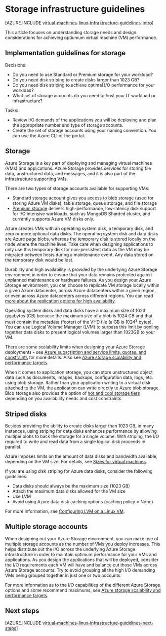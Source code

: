 <properties
	pageTitle="Storage Solutions Guidelines | Azure"
	description="Learn about the key design and implementation guidelines for deploying storage solutions in Azure infrastructure services."
	documentationCenter=""
	services="virtual-machines-linux"
	authors="iainfoulds"
	manager="timlt"
	editor=""
	tags="azure-resource-manager"/>

<tags
	ms.service="virtual-machines-linux"
	ms.date="06/22/2016"
	wacn.date=""/>

# Storage infrastructure guidelines

[AZURE.INCLUDE [virtual-machines-linux-infrastructure-guidelines-intro](../includes/virtual-machines-linux-infrastructure-guidelines-intro.md)] 

This article focuses on understanding storage needs and design considerations for achieving optiumum virtual machine (VM) performance.


## Implementation guidelines for storage

Decisions:

- Do you need to use Standard or Premium storage for your workload?
- Do you need disk striping to create disks larger than 1023 GB?
- Do you need disk striping to achieve optimal I/O performance for your workload?
- What set of storage accounts do you need to host your IT workload or infrastructure?

Tasks:

- Review I/O demands of the applications you will be deploying and plan the appropriate number and type of storage accounts.
- Create the set of storage accounts using your naming convention. You can use the Azure CLI or the portal.


## Storage

Azure Storage is a key part of deploying and managing virtual machines (VMs) and applications. Azure Storage provides services for storing file data, unstructured data, and messages, and it is also part of the infrastructure supporting VMs.

There are two types of storage accounts available for supporting VMs:

- Standard storage account gives you access to blob storage (used for storing Azure VM disks), table storage, queue storage, and file storage
- [Premium storage](/documentation/articles/storage-premium-storage/) delivers high-performance, low-latency disk support for I/O intensive workloads, such as MongoDB Sharded cluster, and currently supports Azure VM disks only.

Azure creates VMs with an operating system disk, a temporary disk, and zero or more optional data disks. The operating system disk and data disks are Azure page blobs, whereas the temporary disk is stored locally on the node where the machine lives. Take care when designing applications to only use this temporary disk for non-persistent data as the VM may be migrated between hosts during a maintenance event. Any data stored on the temporary disk would be lost.

Durability and high availability is provided by the underlying Azure Storage environment in order to ensure that your data remains protected against unplanned maintenance or hardware failures. As you design your Azure Storage environment, you can choose to replicate VM storage locally within a given Azure datacenter, across Azure datacenters within a given region, or even across Azure datacenters across different regions. You can read [more about the replication options for high availability](/documentation/articles/storage-introduction/#replication-for-durability-and-high-availability).

Operating system disks and data disks have a maximum size of 1023 gigabytes (GB) because the maximum size of a blob is 1024 GB and that must contain the metadata (footer) of the VHD file (a GB is 1024<sup>3</sup> bytes). You can use Logical Volume Manager (LVM) to surpass this limit by pooling together data disks to present logical volumes larger than 1023GB to your VM.

There are some scalability limits when designing your Azure Storage deployments - see [Azure subscription and service limits, quotas, and constraints](/documentation/articles/azure-subscription-service-limits/#storage-limits) for more details. Also see [Azure storage scalability and performance targets](/documentation/articles/storage-scalability-targets/).

When it comes to application storage, you can store unstructured object data such as documents, images, backups, configuration data, logs, etc. using blob storage. Rather than your application writing to a virtual disk attached to the VM, the application can write directly to Azure blob storage. Blob storage also provides the option of [hot and cool storage tiers](/documentation/articles/storage-blob-storage-tiers/) depending on you availability needs and cost constraints.


## Striped disks
Besides providing the ability to create disks larger than 1023 GB, in many instances, using striping for data disks enhances performance by allowing multiple blobs to back the storage for a single volume. With striping, the I/O required to write and read data from a single logical disk proceeds in parallel.

Azure imposes limits on the amount of data disks and bandwidth available, depending on the VM size. For details, see [Sizes for virtual machines](/documentation/articles/virtual-machines-linux-sizes/).

If you are using disk striping for Azure data disks, consider the following guidelines:

- Data disks should always be the maximum size (1023 GB)
- Attach the maximum data disks allowed for the VM size
- Use LVM
- Avoid using Azure data disk caching options (caching policy = None)

For more information, see [Configuring LVM on a Linux VM](/documentation/articles/virtual-machines-linux-configure-lvm/).


## Multiple storage accounts

When designing out your Azure Storage environment, you can make use of multiple storage accounts as the number of VMs you deploy increases. This helps distribute out the I/O across the underlying Azure Storage infrastructure in order to maintain optimum performance for your VMs and applications. As you design the applications that will be deployed, consider the I/O requirements each VM will have and balance out those VMs across Azure Storage accounts. Try to avoid grouping all the high I/O demanding VMs being grouped together in just one or two accounts.

For more information as to the I/O capabilities of the different Azure Storage options and some recommend maximums, see [Azure storage scalability and performance targets](/documentation/articles/storage-scalability-targets/).


## Next steps

[AZURE.INCLUDE [virtual-machines-linux-infrastructure-guidelines-next-steps](../includes/virtual-machines-linux-infrastructure-guidelines-next-steps.md)]